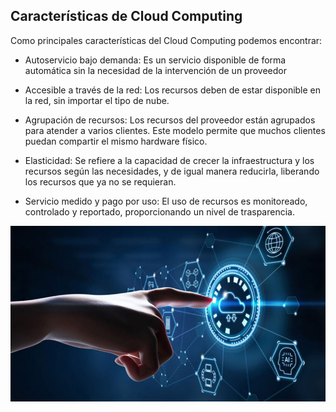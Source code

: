 ## Características de Cloud Computing

Como principales características del Cloud Computing podemos encontrar: 

- Autoservicio bajo demanda: Es un servicio disponible de forma automática sin la necesidad de la intervención de un proveedor 

- Accesible a través de la red: Los recursos deben de estar disponible en la red, sin importar el tipo de nube.

- Agrupación de recursos: Los recursos del proveedor están agrupados para atender a varios clientes. Este modelo permite que muchos clientes puedan compartir el mismo hardware físico. 

- Elasticidad: Se refiere a la capacidad de crecer la infraestructura y los recursos según las necesidades, y de igual manera reducirla, liberando los recursos que ya no se requieran.

- Servicio medido y pago por uso: El uso de recursos es monitoreado, controlado y reportado, proporcionando un nivel de trasparencia.

![image](/img/cloud3.jpg)